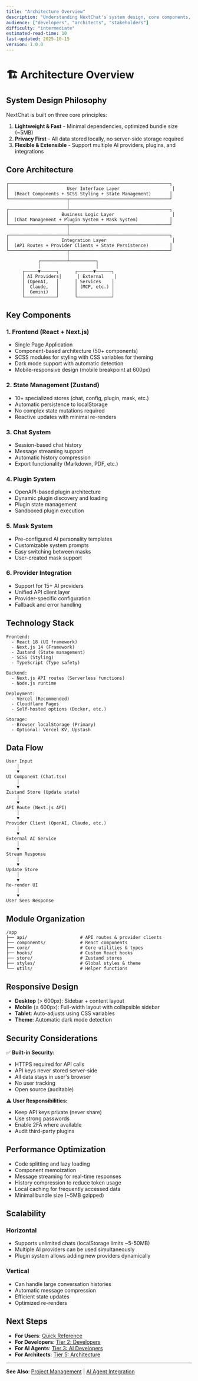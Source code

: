 ```yaml
---
title: "Architecture Overview"
description: "Understanding NextChat's system design, core components, and architectural principles"
audience: ["developers", "architects", "stakeholders"]
difficulty: "intermediate"
estimated-read-time: 10
last-updated: 2025-10-15
version: 1.0.0
---
```


# 🏗️ Architecture Overview

## System Design Philosophy

NextChat is built on three core principles:

1. **Lightweight & Fast** - Minimal dependencies, optimized bundle size (~5MB)
2. **Privacy First** - All data stored locally, no server-side storage required
3. **Flexible & Extensible** - Support multiple AI providers, plugins, and integrations

## Core Architecture

```
┌─────────────────────────────────────────────────────────────┐
│                      User Interface Layer                    │
│  (React Components + SCSS Styling + State Management)       │
└──────────────────────┬──────────────────────────────────────┘
                       │
┌──────────────────────┴──────────────────────────────────────┐
│                    Business Logic Layer                      │
│  (Chat Management + Plugin System + Mask System)            │
└──────────────────────┬──────────────────────────────────────┘
                       │
┌──────────────────────┴──────────────────────────────────────┐
│                    Integration Layer                         │
│  (API Routes + Provider Clients + State Persistence)        │
└──────────────────────┬──────────────────────────────────────┘
                       │
            ┌──────────┴──────────┐
            │                     │
      ┌─────▼──────┐      ┌──────▼──────┐
      │ AI Providers│      │ External    │
      │ (OpenAI,   │      │ Services    │
      │  Claude,   │      │ (MCP, etc.) │
      │  Gemini)   │      │             │
      └────────────┘      └─────────────┘
```

## Key Components

### 1. **Frontend (React + Next.js)**
- Single Page Application
- Component-based architecture (50+ components)
- SCSS modules for styling with CSS variables for theming
- Dark mode support with automatic detection
- Mobile-responsive design (mobile breakpoint at 600px)

### 2. **State Management (Zustand)**
- 10+ specialized stores (chat, config, plugin, mask, etc.)
- Automatic persistence to localStorage
- No complex state mutations required
- Reactive updates with minimal re-renders

### 3. **Chat System**
- Session-based chat history
- Message streaming support
- Automatic history compression
- Export functionality (Markdown, PDF, etc.)

### 4. **Plugin System**
- OpenAPI-based plugin architecture
- Dynamic plugin discovery and loading
- Plugin state management
- Sandboxed plugin execution

### 5. **Mask System**
- Pre-configured AI personality templates
- Customizable system prompts
- Easy switching between masks
- User-created mask support

### 6. **Provider Integration**
- Support for 15+ AI providers
- Unified API client layer
- Provider-specific configuration
- Fallback and error handling

## Technology Stack

```
Frontend:
  - React 18 (UI framework)
  - Next.js 14 (Framework)
  - Zustand (State management)
  - SCSS (Styling)
  - TypeScript (Type safety)

Backend:
  - Next.js API routes (Serverless functions)
  - Node.js runtime

Deployment:
  - Vercel (Recommended)
  - Cloudflare Pages
  - Self-hosted options (Docker, etc.)

Storage:
  - Browser localStorage (Primary)
  - Optional: Vercel KV, Upstash
```

## Data Flow

```
User Input
    │
    ▼
UI Component (Chat.tsx)
    │
    ▼
Zustand Store (Update state)
    │
    ▼
API Route (Next.js API)
    │
    ▼
Provider Client (OpenAI, Claude, etc.)
    │
    ▼
External AI Service
    │
    ▼
Stream Response
    │
    ▼
Update Store
    │
    ▼
Re-render UI
    │
    ▼
User Sees Response
```

## Module Organization

```
/app
├── api/                    # API routes & provider clients
├── components/             # React components
├── core/                   # Core utilities & types
├── hooks/                  # Custom React hooks
├── store/                  # Zustand stores
├── styles/                 # Global styles & theme
└── utils/                  # Helper functions
```

## Responsive Design

- **Desktop** (> 600px): Sidebar + content layout
- **Mobile** (≤ 600px): Full-width layout with collapsible sidebar
- **Tablet**: Auto-adjusts using CSS variables
- **Theme**: Automatic dark mode detection

## Security Considerations

✅ **Built-in Security:**
- HTTPS required for API calls
- API keys never stored server-side
- All data stays in user's browser
- No user tracking
- Open source (auditable)

⚠️ **User Responsibilities:**
- Keep API keys private (never share)
- Use strong passwords
- Enable 2FA where available
- Audit third-party plugins

## Performance Optimization

- Code splitting and lazy loading
- Component memoization
- Message streaming for real-time responses
- History compression to reduce token usage
- Local caching for frequently accessed data
- Minimal bundle size (~5MB gzipped)

## Scalability

### Horizontal
- Supports unlimited chats (localStorage limits ~5-50MB)
- Multiple AI providers can be used simultaneously
- Plugin system allows adding new providers dynamically

### Vertical
- Can handle large conversation histories
- Automatic message compression
- Efficient state updates
- Optimized re-renders

## Next Steps

- **For Users**: [Quick Reference](./05-quick-reference.md)
- **For Developers**: [Tier 2: Developers](../developers/)
- **For AI Agents**: [Tier 3: AI Developers](../ai-developers/)
- **For Architects**: [Tier 5: Architecture](../architecture/)

---

**See Also**: [Project Management](./03-project-management.md) | [AI Agent Integration](./04-ai-agent-integration.md)
